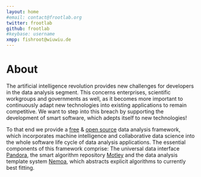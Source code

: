```yaml
---
layout: home
#email: contact@frootlab.org
twitter: frootlab
github: frootlab
#keybase: username
xmpp: fishroot@wiuwiu.de
---
```


# About

The artificial intelligence revolution provides new challenges for developers in
the data analysis segment. This concerns enterprises, scientific workgroups and
governments as well, as it becomes more important to continuously adapt new
technologies into existing applications to remain competitive. We want to step
into this breach by supporting the development of smart software, which adepts
itself to new technologies!

To that end we provide a [free](https://www.fsf.org/about/what-is-free-software)
& [open source](https://opensource.org/docs/definition.php) data analysis
framework, which incorporates machine intelligence and collaborative data
science into the whole software life cycle of data analysis applications. The
essential components of this framework comprise: The universal data interface
[Pandora](pandora.html), the smart algorithm repository [Motley](motley.html)
and the data analysis template system [Nemoa](nemoa.html), which abstracts
explicit algorithms to currently best fitting.
